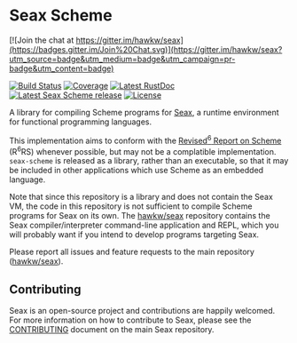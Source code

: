 Seax Scheme
===========

[![Join the chat at https://gitter.im/hawkw/seax](https://badges.gitter.im/Join%20Chat.svg)](https://gitter.im/hawkw/seax?utm_source=badge&utm_medium=badge&utm_campaign=pr-badge&utm_content=badge)

[![Build Status](https://img.shields.io/travis/hawkw/seax_scheme/master.svg?style=flat-square)](https://travis-ci.org/hawkw/seax_scheme)
[![Coverage](https://img.shields.io/codecov/c/github/hawkw/seax_scheme/master.svg?style=flat-square)](http://codecov.io/github/hawkw/seax_scheme?branch=master)
[![Latest RustDoc](https://img.shields.io/badge/rustdoc-latest-green.svg?style=flat-square)](http://hawkweisman.me/seax/api/seax_scheme/)
[![Latest Seax Scheme release](https://img.shields.io/crates/v/seax_scheme.svg?style=flat-square)](https://crates.io/crates/seax_scheme)
[![License](https://img.shields.io/badge/license-MIT-blue.svg?style=flat-square)](https://github.com/hawkw/seax/LICENSE)

A library for compiling Scheme programs for [Seax](http://hawkweisman.me/seax/), a runtime environment for functional programming languages.

This implementation aims to conform with the [Revised<sup>6</sup> Report on Scheme](http://www.r6rs.org) (R<sup>6</sup>RS) whenever possible, but may not be a complatible implementation. `seax-scheme` is released as a library, rather than an executable, so that it may be included in other applications which use Scheme as an embedded language.

Note that since this repository is a library and does not contain the Seax VM, the code in this repository is not sufficient to compile Scheme programs for Seax on its own. The [hawkw/seax](https://github.com/hawkw/seax) repository contains the Seax compiler/interpreter command-line application and REPL, which you will probably want if you intend to develop programs targeting Seax.

Please report all issues and feature requests to the main repository ([hawkw/seax](https://github.com/hawkw/seax)).

Contributing
------------

Seax is an open-source project and contributions are happily welcomed. For more information on how to contribute to Seax, please see the [CONTRIBUTING](https://github.com/hawkw/seax/blob/master/CONTRIBUTING.md) document on the main Seax repository.
